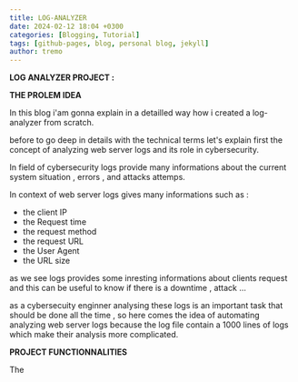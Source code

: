 ```yaml
---
title: LOG-ANALYZER
date: 2024-02-12 18:04 +0300
categories: [Blogging, Tutorial]
tags: [github-pages, blog, personal blog, jekyll]
author: tremo
---
```

**LOG ANALYZER PROJECT :**

**THE PROLEM IDEA**

In this blog i'am gonna explain  in a detailled way how i created a log-analyzer from scratch. 

before to go  deep in details with the technical terms let's explain first the concept of analyzing  web server logs and its role in cybersecurity.

In  field of cybersecurity logs provide many informations about 
the current system situation , errors , and attacks attemps.

In context of web server logs gives many informations such as :

- the client IP 
- the Request time
- the request method
- the request URL
- the User Agent 
- the URL size 

as we see logs provides some inresting  informations about clients request and this can be useful to know if there is a downtime , attack ... 

as a cybersecuity enginner analysing these logs is  an important task that should be done all the time , so here comes the idea of automating analyzing web server logs because the log file contain a 1000 lines of logs which make their analysis more complicated.

**PROJECT  FUNCTIONNALITIES**

The 


